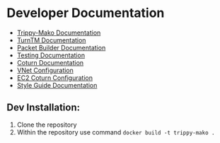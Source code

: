# Developer Documentation

- [Trippy-Mako Documentation](trippyMakoDoc.md)
- [TurnTM Documentation](turnTMDoc.md)
- [Packet Builder Documentation](packetBuilderDoc.md)
- [Testing Documentation](trippyTests.md)
- [Coturn Documentation](coturn-testing.md)
- [VNet Configuration](vnetConfig.md)
- [EC2 Coturn Configuration](coturn-ec2Config.md)
- [Style Guide Documentation](Trippy-Mako-StyleGuide.md)

## Dev Installation:

1. Clone the repository
2. Within the repository use command `docker build -t trippy-mako .`